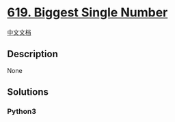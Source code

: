 # [619. Biggest Single Number](https://leetcode.com/problems/biggest-single-number)

[中文文档](/leetcode/0600-0699/0619.Biggest%20Single%20Number/README.md)

## Description

None

## Solutions

<!-- tabs:start -->

### **Python3**

```python

```

<!-- tabs:end -->
